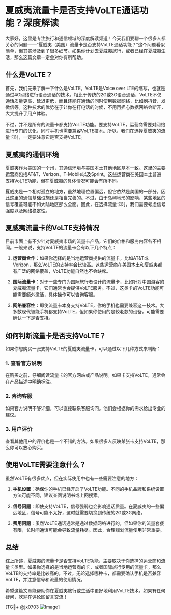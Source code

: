 # 夏威夷流量卡是否支持VoLTE通话功能？深度解读

大家好，这里是专注旅行和通信领域的深度解读频道！今天我们要聊一个很多人都关心的问题——“夏威夷（美国）流量卡是否支持VoLTE通话功能？”这个问题看似简单，但其实涉及到了很多细节。如果你计划去夏威夷旅行，或者已经在夏威夷生活，那么这篇文章一定会对你有所帮助。

## 什么是VoLTE？

首先，我们先来了解一下什么是VoLTE。VoLTE是Voice over LTE的缩写，也就是通过4G网络进行语音通话的技术。相比于传统的2G或3G语音通话，VoLTE不仅通话质量更高、延迟更低，而且还能在通话的同时使用数据网络，比如刷抖音、发微信等。这种技术的优势在于让你在打电话的时候，不用再担心数据网络会断开，大大提升了用户体验。

不过，并不是所有的流量卡都支持VoLTE功能。要支持VoLTE，运营商需要对网络进行专门的优化，同时手机也需要兼容VoLTE技术。所以，我们在选择夏威夷的流量卡时，一定要注意它是否支持VoLTE。

## 夏威夷的通信环境

夏威夷作为美国的一个州，其通信环境与美国本土其他地区基本一致。这里的主要运营商包括AT&T、Verizon、T-Mobile以及Sprint。这些运营商在美国本土普遍支持VoLTE功能，但在夏威夷的具体情况可能会有所不同。

夏威夷是一个相对孤立的地方，虽然地理位置偏远，但它依然是美国的一部分，因此这里的通信基础设施还是相当完善的。不过，由于岛屿地形的影响，某些地区的信号覆盖可能不如大陆地区那么全面。因此，在选择流量卡时，我们需要考虑信号强度以及网络稳定性。

## 夏威夷流量卡的VoLTE支持情况

目前市面上有不少针对夏威夷市场的流量卡产品，它们的价格和服务内容各不相同。一般来说，支持VoLTE的流量卡会有以下几个特点：

1. **运营商合作**：如果你选择的是当地运营商提供的流量卡，比如AT&T或Verizon，那么VoLTE的支持率会比较高。这些运营商在美国本土和夏威夷都有广泛的网络覆盖，VoLTE功能自然也不会缺席。

2. **国际流量卡**：对于一些专门为国际旅行者设计的流量卡，比如针对中国游客的夏威夷流量卡，它们通常也会提供VoLTE服务。不过，这类卡的VoLTE功能可能需要额外激活，具体操作可以咨询客服。

3. **网络兼容性**：即使流量卡本身支持VoLTE，你的手机也需要兼容这一技术。大多数现代智能手机都支持VoLTE，但如果你使用的是较老款的设备，可能需要确认一下是否支持。

## 如何判断流量卡是否支持VoLTE？

如果你想购买一张支持VoLTE的夏威夷流量卡，可以通过以下几种方式来判断：

### 1. 查看官方说明
在购买之前，仔细阅读流量卡的官方网站或产品说明。如果卡支持VoLTE，通常会在产品描述中明确标注。

### 2. 咨询客服
如果官方说明不够详细，可以直接联系客服询问。他们会根据你的需求给出专业的建议。

### 3. 用户评价
查看其他用户的评价也是一个不错的方法。如果很多人反映某张卡支持VoLTE，那么你可以放心购买。

## 使用VoLTE需要注意什么？

虽然VoLTE有很多优点，但在实际使用中也有一些需要注意的地方：

1. **手机设置**：确保你的手机已经开启了VoLTE功能。不同的手机品牌和系统设置方法可能不同，建议查阅说明书或上网搜索。

2. **信号问题**：即使支持VoLTE，信号强弱也会影响通话质量。在夏威夷的一些偏远地区，信号可能不太好，这时就需要切换到传统的2G或3G网络。

3. **费用问题**：虽然VoLTE通话通常是通过数据网络进行的，但如果你的流量套餐有限，长时间通话可能会导致流量耗尽。因此，合理规划流量使用非常重要。

## 总结

综上所述，夏威夷的流量卡是否支持VoLTE功能，主要取决于你选择的运营商和流量卡类型。如果你选择的是当地运营商的卡，或者国际旅行专用的流量卡，那么VoLTE的支持率是比较高的。不过，无论选择哪种卡，都需要确认手机是否兼容VoLTE，并注意信号和流量的使用情况。

希望这篇文章能帮助你在夏威夷旅行或生活中更好地利用VoLTE技术。如果有任何疑问，欢迎在评论区留言交流！

[TG💪+ @jx0703 ![Image](https://github.com/user-attachments/assets/dbca1d08-cadb-493c-b0ec-ad6f7a83f270)]
